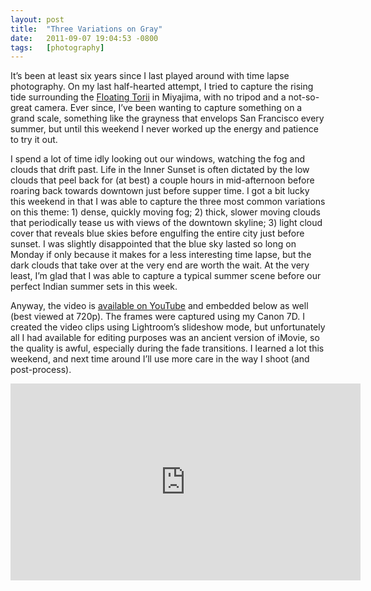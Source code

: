 ```yaml
---
layout: post
title:  "Three Variations on Gray"
date:   2011-09-07 19:04:53 -0800
tags:   [photography]
---
```

It’s been at least six years since I last played around with time
lapse photography.
On my last half-hearted attempt, I tried to capture the rising tide
surrounding the
[Floating Torii](https://www.flickr.com/photos/chrispcampbell/5505476898/in/set-72157626213627278/)
in Miyajima, with no tripod and a not-so-great camera.
Ever since, I’ve been wanting to capture something on a grand scale,
something like the grayness that envelops San Francisco every summer,
but until this weekend I never worked up the energy and patience to
try it out.

I spend a lot of time idly looking out our windows, watching the fog
and clouds that drift past.
Life in the Inner Sunset is often dictated by the low clouds that peel
back for (at best) a couple hours in mid-afternoon before roaring back
towards downtown just before supper time.
I got a bit lucky this weekend in that I was able to capture the three
most common variations on this theme: 1) dense, quickly moving fog;
2) thick, slower moving clouds that periodically tease us with views
of the downtown skyline; 3) light cloud cover that reveals blue skies
before engulfing the entire city just before sunset.
I was slightly disappointed that the blue sky lasted so long on Monday
if only because it makes for a less interesting time lapse, but the dark
clouds that take over at the very end are worth the wait.
At the very least, I’m glad that I was able to capture a typical summer
scene before our perfect Indian summer sets in this week.

Anyway, the video is
[available on YouTube](https://youtube.com/watch?v=sNiXUMNzqb8)
and embedded below as well (best viewed at 720p).
The frames were captured using my Canon 7D.
I created the video clips using Lightroom’s slideshow mode, but
unfortunately all I had available for editing purposes was an ancient
version of iMovie, so the quality is awful, especially during the fade
transitions. I learned a lot this weekend, and next time around I’ll
use more care in the way I shoot (and post-process).

<center>
<iframe width="560" height="315" src="https://www.youtube.com/embed/sNiXUMNzqb8" frameborder="0" allow="accelerometer; autoplay; encrypted-media; gyroscope; picture-in-picture" allowfullscreen></iframe>
</center>
